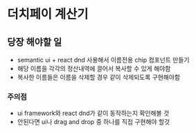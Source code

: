 # 더치페이 계산기

## 당장 해야할 일
- semantic ui + react dnd 사용해서 이름전용 chip 컴포넌트 만들기
- 해당 이름을 각각의 정산내역에 끌어서 복사할 수 있게 해야함
- 복사한 이름들은 이름을 삭제할 경우 같이 삭제되도록 구현해야함

### 주의점
- ui framework와 react dnd가 같이 동작하는지 확인해볼 것
- 안된다면 ui나 drag and drop 중 하나를 직접 구현해야 할것